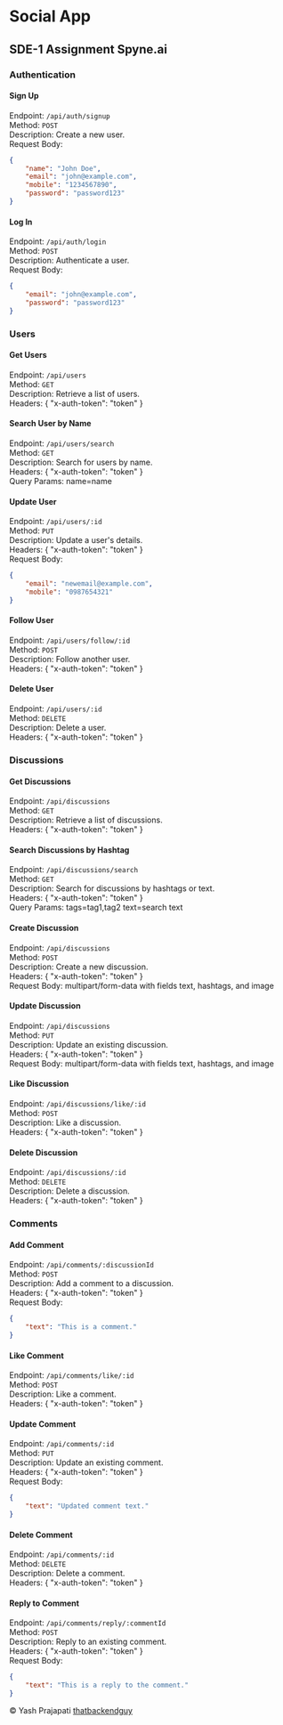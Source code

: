 # Social App
## SDE-1 Assignment Spyne.ai

### Authentication
#### Sign Up
Endpoint: `/api/auth/signup`  
Method: `POST`  
Description: Create a new user.  
Request Body:  
```json
{
    "name": "John Doe",
    "email": "john@example.com",
    "mobile": "1234567890",
    "password": "password123"
}
```
#### Log In
Endpoint: `/api/auth/login`  
Method: `POST`  
Description: Authenticate a user.  
Request Body:  
```json
{
    "email": "john@example.com",
    "password": "password123"
}
```
### Users
#### Get Users
Endpoint: `/api/users`  
Method: `GET`  
Description: Retrieve a list of users.  
Headers: { "x-auth-token": "token" }  

#### Search User by Name
Endpoint: `/api/users/search`  
Method: `GET`  
Description: Search for users by name.  
Headers: { "x-auth-token": "token" }   
Query Params: name=name  

#### Update User  
Endpoint: `/api/users/:id`  
Method: `PUT`  
Description: Update a user's details.  
Headers: { "x-auth-token": "token" }  
Request Body:
```json
{
    "email": "newemail@example.com",
    "mobile": "0987654321"
}
```

#### Follow User
Endpoint: `/api/users/follow/:id`  
Method: `POST`  
Description: Follow another user.  
Headers: { "x-auth-token": "token" }  

#### Delete User
Endpoint: `/api/users/:id`  
Method: `DELETE`  
Description: Delete a user.  
Headers: { "x-auth-token": "token" }  

### Discussions
#### Get Discussions
Endpoint: `/api/discussions`  
Method: `GET`  
Description: Retrieve a list of discussions.  
Headers: { "x-auth-token": "token" }  

#### Search Discussions by Hashtag
Endpoint: `/api/discussions/search`  
Method: `GET`  
Description: Search for discussions by hashtags or text.  
Headers: { "x-auth-token": "token" }  
Query Params:
tags=tag1,tag2
text=search text

#### Create Discussion
Endpoint: `/api/discussions`  
Method: `POST`  
Description: Create a new discussion.  
Headers: { "x-auth-token": "token" }  
Request Body: multipart/form-data with fields text, hashtags, and image  

#### Update Discussion
Endpoint: `/api/discussions`  
Method: `PUT`  
Description: Update an existing discussion.  
Headers: { "x-auth-token": "token" }  
Request Body: multipart/form-data with fields text, hashtags, and image  

#### Like Discussion
Endpoint: `/api/discussions/like/:id`  
Method: `POST`  
Description: Like a discussion.  
Headers: { "x-auth-token": "token" }  

#### Delete Discussion
Endpoint: `/api/discussions/:id`  
Method: `DELETE`  
Description: Delete a discussion.  
Headers: { "x-auth-token": "token" }  

### Comments
#### Add Comment
Endpoint: `/api/comments/:discussionId`  
Method: `POST`  
Description: Add a comment to a discussion.  
Headers: { "x-auth-token": "token" }  
Request Body:
```json
{
    "text": "This is a comment."
}
```
#### Like Comment
Endpoint: `/api/comments/like/:id`  
Method: `POST`  
Description: Like a comment.  
Headers: { "x-auth-token": "token" }    

#### Update Comment
Endpoint: `/api/comments/:id`  
Method: `PUT`  
Description: Update an existing comment.  
Headers: { "x-auth-token": "token" }  
Request Body:
```json
{
    "text": "Updated comment text."
}
```

#### Delete Comment
Endpoint: `/api/comments/:id`  
Method: `DELETE`    
Description: Delete a comment.  
Headers: { "x-auth-token": "token" }    

#### Reply to Comment
Endpoint: `/api/comments/reply/:commentId`  
Method: `POST`  
Description: Reply to an existing comment.  
Headers: { "x-auth-token": "token" }  
Request Body:
```json
{
    "text": "This is a reply to the comment."
}
```

© Yash Prajapati [thatbackendguy](https://www.thatbackendguy.com/about-me)